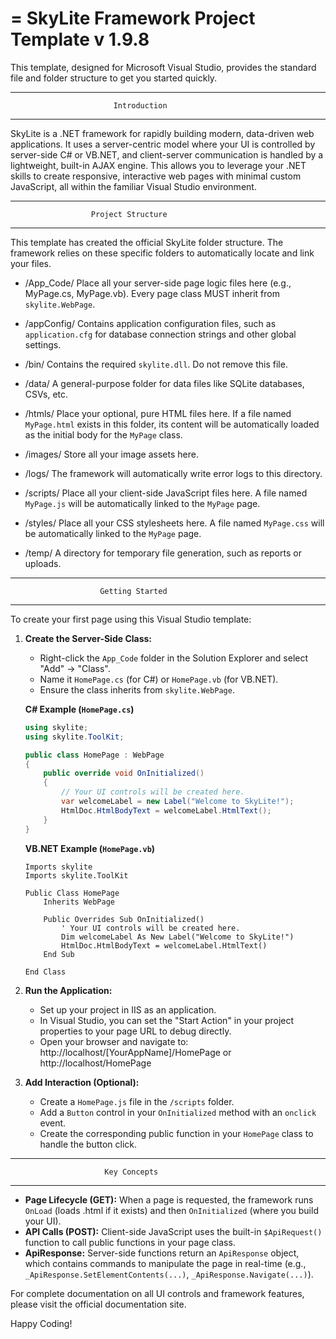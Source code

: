 =
SkyLite Framework 
Project Template v 1.9.8
===================================================================

This template, designed for Microsoft Visual Studio, provides the standard file and folder structure to get you started quickly.

-------------------------------------------------------------------
                           Introduction
-------------------------------------------------------------------

SkyLite is a .NET framework for rapidly building modern, data-driven web applications. It uses a server-centric model where your UI is controlled by server-side C# or VB.NET, and client-server communication is handled by a lightweight, built-in AJAX engine. This allows you to leverage your .NET skills to create responsive, interactive web pages with minimal custom JavaScript, all within the familiar Visual Studio environment.

-------------------------------------------------------------------
                      Project Structure
-------------------------------------------------------------------

This template has created the official SkyLite folder structure. The framework relies on these specific folders to automatically locate and link your files.

- /App_Code/
  Place all your server-side page logic files here (e.g., MyPage.cs, MyPage.vb). Every page class MUST inherit from `skylite.WebPage`.

- /appConfig/
  Contains application configuration files, such as `application.cfg` for database connection strings and other global settings.

- /bin/
  Contains the required `skylite.dll`. Do not remove this file.

- /data/
  A general-purpose folder for data files like SQLite databases, CSVs, etc.

- /htmls/
  Place your optional, pure HTML files here. If a file named `MyPage.html` exists in this folder, its content will be automatically loaded as the initial body for the `MyPage` class.

- /images/
  Store all your image assets here.

- /logs/
  The framework will automatically write error logs to this directory.

- /scripts/
  Place all your client-side JavaScript files here. A file named `MyPage.js` will be automatically linked to the `MyPage` page.

- /styles/
  Place all your CSS stylesheets here. A file named `MyPage.css` will be automatically linked to the `MyPage` page.

- /temp/
  A directory for temporary file generation, such as reports or uploads.

-------------------------------------------------------------------
                        Getting Started
-------------------------------------------------------------------

To create your first page using this Visual Studio template:

1.  **Create the Server-Side Class:**
    - Right-click the `App_Code` folder in the Solution Explorer and select "Add" -> "Class".
    - Name it `HomePage.cs` (for C#) or `HomePage.vb` (for VB.NET).
    - Ensure the class inherits from `skylite.WebPage`.

    **C# Example (`HomePage.cs`)**
    ```csharp
    using skylite;
    using skylite.ToolKit;

    public class HomePage : WebPage
    {
        public override void OnInitialized()
        {
            // Your UI controls will be created here.
            var welcomeLabel = new Label("Welcome to SkyLite!");
            HtmlDoc.HtmlBodyText = welcomeLabel.HtmlText();
        }
    }
    ```

    **VB.NET Example (`HomePage.vb`)**
    ```vb.net
    Imports skylite
    Imports skylite.ToolKit

    Public Class HomePage
        Inherits WebPage

        Public Overrides Sub OnInitialized()
            ' Your UI controls will be created here.
            Dim welcomeLabel As New Label("Welcome to SkyLite!")
            HtmlDoc.HtmlBodyText = welcomeLabel.HtmlText()
        End Sub

    End Class
    ```

2.  **Run the Application:**
    - Set up your project in IIS as an application.
    - In Visual Studio, you can set the "Start Action" in your project properties to your page URL to debug directly.
    - Open your browser and navigate to: http://localhost/[YourAppName]/HomePage or http://localhost/HomePage

3.  **Add Interaction (Optional):**
    - Create a `HomePage.js` file in the `/scripts` folder.
    - Add a `Button` control in your `OnInitialized` method with an `onclick` event.
    - Create the corresponding public function in your `HomePage` class to handle the button click.

-------------------------------------------------------------------
                         Key Concepts
-------------------------------------------------------------------

- **Page Lifecycle (GET):** When a page is requested, the framework runs `OnLoad` (loads .html if it exists) and then `OnInitialized` (where you build your UI).
- **API Calls (POST):** Client-side JavaScript uses the built-in `$ApiRequest()` function to call public functions in your page class.
- **ApiResponse:** Server-side functions return an `ApiResponse` object, which contains commands to manipulate the page in real-time (e.g., `_ApiResponse.SetElementContents(...)`, `_ApiResponse.Navigate(...)`).

For complete documentation on all UI controls and framework features, please visit the official documentation site.

Happy Coding!
